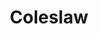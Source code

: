 ---
title: Coleslaw
ingredients:
  - amount: 3
    unit: cup
    ingredient: red and green cabbage, shredded
  - amount: 1
    unit: cup
    ingredient: carrot, shredded
  - amount: 1
    unit: '-'
    ingredient: green apple, shredded
  - amount: 0.5
    unit: cup
    ingredient: spring onion, chopped finely
  - amount: 1
    unit: '-'
    ingredient: red chilli, chopped finely
  - amount: 4
    unit: tbsp
    ingredient: mayonnaise
  - amount: 2
    unit: clove
    ingredient: garlic, crushed
  - amount: 0.5
    unit: cup
    ingredient: coriander
  - amount: 2
    unit: tbsp
    ingredient: lime juice
  - amount: 1
    unit: tbsp
    ingredient: olive oil
method: >
  1. Combine the cabbage, carrot, apple, spring onion and chili in a bowl, and mix roughly.

  2. mix garlic, coriander, mayonnaise, oil and lemon juice until combined.

  6. Add dressing to base ingredients, one tablespoon at a time, and combine until you reach the desired coverage.
  If the coleslaw is a bit clumpy, add a bit more lime juice and oil, and season to taste. 
---
